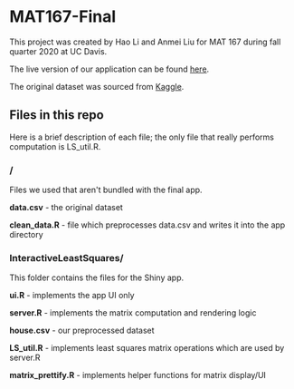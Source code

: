 # MAT167-Final

This project was created by Hao Li and Anmei Liu for MAT 167 during fall quarter 2020 at UC Davis. 

The live version of our application can be found [here](https://anmeiliu.shinyapps.io/InteractiveLeastSquares/).

The original dataset was sourced from [Kaggle](https://www.kaggle.com/arslanali4343/real-estate-dataset).

## Files in this repo
Here is a brief description of each file; the only file that really performs computation is LS_util.R.

### /
Files we used that aren't bundled with the final app.

**data.csv** - the original dataset

**clean_data.R** - file which preprocesses data.csv and writes it into the app directory

### InteractiveLeastSquares/
This folder contains the files for the Shiny app.

**ui.R** - implements the app UI only

**server.R** - implements the matrix computation and rendering logic

**house.csv** - our preprocessed dataset

**LS_util.R** - implements least squares matrix operations which are used by server.R

**matrix_prettify.R** - implements helper functions for matrix display/UI
